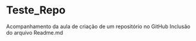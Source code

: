 # Teste_Repo
Acompanhamento da aula de criação de um repositório no GitHub
Inclusão do arquivo Readme.md

